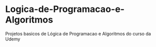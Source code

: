 # Logica-de-Programacao-e-Algoritmos
Projetos basicos de Lógica de Programacao e Algoritmos do curso da Udemy
